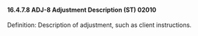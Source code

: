 #### 16.4.7.8 ADJ-8 Adjustment Description (ST) 02010

Definition: Description of adjustment, such as client instructions.
